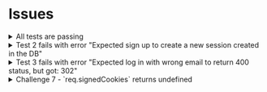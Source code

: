 # Issues

<details>
  <summary>All tests are passing</summary>

### Explanation

The tests are using the functions from the `solution` folder.

### Solution

Change the `DIR` variable value in `test/helpers.js` from `solution` to `src`.

```js
// test/helpers.js
const DIR = 'src'
...
```

</details>

<details>
  <summary>Test 2 fails with error "Expected sign up to create a new session created in the DB"</summary>

### Explanation

The test is expecting a signed cookie.

### Solution

```js
// routes/sign-up.js

res.cookie('sid', sid, {
  signed: true, // Make sure you have set signed to true
  httpOnly: true,
  maxAge: 6000,
  sameSite: 'lax',
})
```

</details>

<details>
  <summary>Test 3 fails with error "Expected log in with wrong email to return 400 status, but got: 302"</summary>

### Explanation

Although it says it is testing for the incorrect email, the email provided in the test is correct.

```js
// 3.test.js

createUser('x@test.com', hash) // x@test.com

const { status } = await request('/log-in', {
  method: 'POST',
  body: 'email=x@test.com&password=incorrect', // x@test.com
  redirect: 'manual',
  headers: { 'content-type': 'application/x-www-form-urlencoded' },
})
```

### Solution

Make sure there is a different email being used in the request options.

```js
// test/3.test.js

test('POST /log-in with wrong email returns error', async () => {
  reset()
  const hash = await bcrypt.hash('abc', 12)
  createUser('x@test.com', hash) // x@test.com

  const { status } = await request('/log-in', {
    method: 'POST',
    body: 'email=ya@test.com&password=abc', // ya@test.com
    redirect: 'manual',
    headers: { 'content-type': 'application/x-www-form-urlencoded' },
  })

  assert.equal(
    status,
    400,
    `Expected log in with wrong email to return 400 status, but got: ${status}`
  )
})
```

</details>

<details>
  <summary>Challenge 7 - `req.signedCookies` returns undefined</summary>

### Explanation

The cookies middleware was being run after my middleware function, meaning there wasn't a cookie created when the code ran.

### Solution

Position the challenge 7 middleware function in a way that it runs after cookies in `server.js`

</details>
